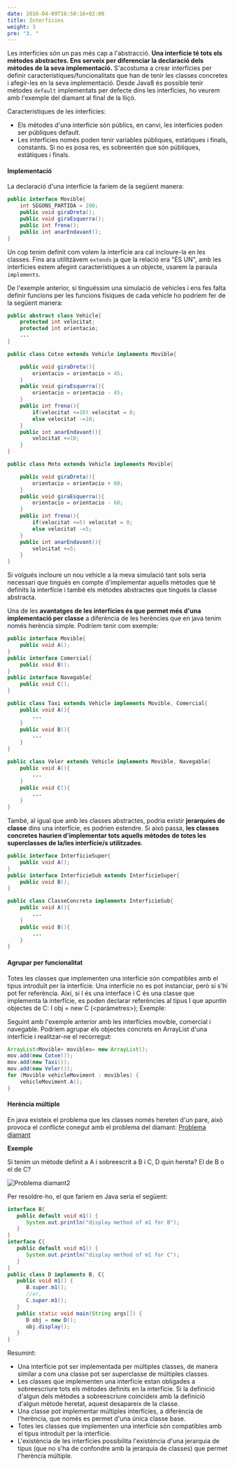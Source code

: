 ```yaml
---
date: 2016-04-09T16:50:16+02:00
title: Interfícies
weight: 3
pre: "3. "
---
```


Les interfícies són un pas més cap a l'abstracció. **Una interfície té tots els mètodes abstractes. Ens serveix per diferenciar la declaració dels mètodes de la seva implementació.** S'acostuma a crear interfícies per definir característiques/funcionalitats que han de tenir les classes concretes i afegir-les en la seva implementació. Desde Java8 és possible tenir mètodes `default` implementats per defecte dins les interfícies, ho veurem amb l'exemple del diamant al final de la lliçó.


Característiques de les interfícies:
- Els mètodes d'una interfície són públics, en canvi, les interfícies poden ser públiques default.
- Les interfícies només poden tenir variables públiques, estàtiques i finals, constants. Si no es posa res, es sobreentén que són públiques, estàtiques i finals. 

#### Implementació

La declaració d'una interfície la faríem de la següent manera:

```java
public interface Movible{
    int SEGONS_PARTIDA = 200;
    public void giraDreta();
    public void giraEsquerra();
    public int frena();
    public int anarEndavant();
}
```

Un cop tenim definit com volem la interfície ara cal incloure-la en les classes. Fins ara utilitzàvem `extends` ja que la relació era "ÉS UN", amb les interfícies estem afegint característiques a un objecte, usarem la paraula `implements`. 

De l'exemple anterior, si tinguéssim una simulació de vehicles i ens fes falta definir funcions per les funcions físiques de cada vehicle ho podríem fer de la següent manera:

```java
public abstract class Vehicle{
    protected int velocitat;
    protected int orientacio;
    ...
}

public class Cotxe extends Vehicle implements Movible{

    public void giraDreta(){
        orientacio = orientacio + 45;
    }
    public void giraEsquerra(){
        orientacio = orientacio - 45;
    }
    public int frena(){
        if(velocitat <=10) velocitat = 0;
        else velocitat -=10;
    }
    public int anarEndavant(){
        velocitat +=10;
    }
}

public class Moto extends Vehicle implements Movible{

    public void giraDreta(){
        orientacio = orientacio + 60;
    }
    public void giraEsquerra(){
        orientacio = orientacio - 60;
    }
    public int frena(){
        if(velocitat <=5) velocitat = 0;
        else velocitat -=5;
    }
    public int anarEndavant(){
        velocitat +=5;
    }
}

```

Si volgués incloure un nou vehicle a la meva simulació tant sols seria necessari que tingués en compte d'implementar aquells mètodes que té definits la interfície i també els mètodes abstractes que tingués la classe abstracta.

Una de les **avantatges de les interfícies és que permet més d'una implementació per classe** a diferència de les herències que en java tenim només herència simple. Podríem tenir com exemple:

```java
public interface Movible{
    public void A();
}
public interface Comercial{
    public void B();
}
public interface Navegable{
    public void C();
}

public class Taxi extends Vehicle implements Movible, Comercial{
    public void A(){
        ...
    }
    public void B(){
        ...
    }
}

public class Veler extends Vehicle implements Movible, Navegable{
    public void A(){
        ...
    }
    public void C(){
        ...
    }
}
```
També, al igual que amb les classes abstractes, podria existir **jerarquies de classe** dins una interfície, es podrien estendre. Si això passa, **les classes concretes haurien d'implementar tots aquells mètodes de totes les superclasses de la/les interfície/s utilitzades**.

```java
public interface InterficieSuper{
    public void A();
}
public interface InterficieSub extends InterficieSuper{
    public void B();
}

public class ClasseConcreta implements InterficieSub{
    public void A(){
        ...
    }
    public void B(){
        ...
    }
}
```

#### Agrupar per funcionalitat

Totes les classes que implementen una interfície són compatibles amb el tipus introduït per la interfície. Una interfície no es pot instanciar, però sí s'hi pot fer referència. Així, si I és una interface i C és una classe que implementa la interfície, es poden declarar referències al tipus I que apuntin objectes de C: I obj = new C (<paràmetres>); Exemple:

Seguint amb l'exemple anterior amb les interfícies movible, comercial i navegable. Podríem agrupar els objectes concrets en ArrayList d'una interfície i realitzar-ne el recorregut:

```java
ArrayList<Movible> movibles= new ArrayList();
mov.add(new Cotxe());
mov.add(new Taxi());
mov.add(new Veler());
for (Movible vehicleMoviment : movibles) {
    vehicleMoviment.A();
}
```

#### Herència múltiple

En java existeix el problema que les classes només hereten d'un pare, això provoca el conflicte conegut amb el problema del diamant:
[Problema diamant](https://es.wikipedia.org/wiki/Problema_del_diamante)

**Exemple**

Si tenim un mètode definit a A i sobreescrit a B i C, D quin hereta? El de B o el de C?

![Problema diamant2](../images/diamant1.gif)

Per resoldre-ho, el que faríem en Java seria el següent:

```java
interface B{
   public default void m1() {
      System.out.println("display method of m1 for B");
   }
}
interface C{
   public default void m1() {
      System.out.println("display method of m1 for C");
   }
}
public class D implements B, C{
   public void m1() {
      B.super.m1();
      //or,
      C.super.m1();
   }
   public static void main(String args[]) {
      D obj = new D();
      obj.display();
   }
}
```

Resumint:

- Una interfície pot ser implementada per múltiples classes, de manera similar a com una classe pot ser superclasse de múltiples classes.
- Les classes que implementen una interfície estan obligades a sobreescriure tots els mètodes definits en la interfície. Si la definició d'algun dels mètodes a sobreescriure coincideix amb la definició d'algun mètode heretat, aquest desapareix de la classe.
- Una classe pot implementar múltiples interfícies, a diferència de l'herència, que només es permet d'una única classe base.
- Totes les classes que implementen una interfície són compatibles amb el tipus introduït per la interfície.
- L'existència de les interfícies possibilita l'existència d'una jerarquia de tipus (que no s'ha de confondre amb la jerarquia de classes) que permet l'herència múltiple.





